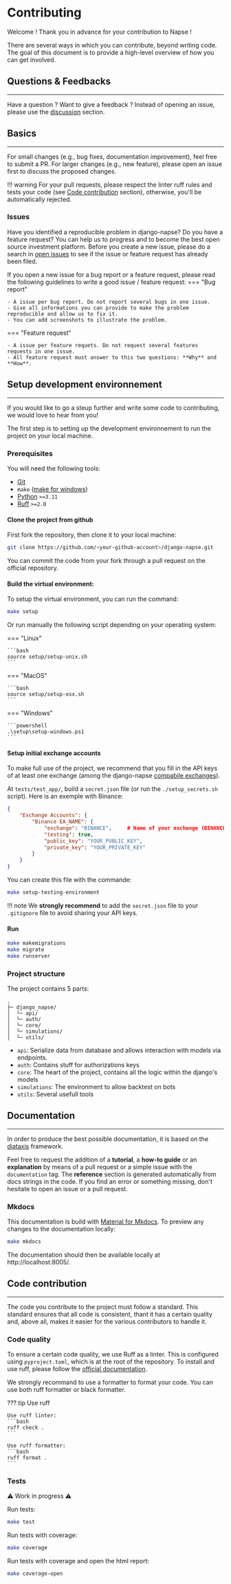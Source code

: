 # Contributing

Welcome ! Thank you in advance for your contribution to Napse !

There are several ways in which you can contribute, beyond writing code. The goal of this document is to provide a high-level overview of how you can get involved.

## Questions & Feedbacks
---
Have a question ? Want to give a feedback ? Instead of opening an issue, please use the [discussion](https://github.com/napse-invest/django-napse/discussions) section.

## Basics
---

For small changes (e.g., bug fixes, documentation improvement), feel free to submit a PR.
For larger changes (e.g., new feature), please open an issue first to discuss the proposed changes.

!!! warning
    For your pull requests, please respect the linter ruff rules and tests your code (see [Code contribution](#code-contribution) section), otherwise, you'll be automatically rejected.

### Issues

Have you identified a reproducible problem in django-napse? Do you have a feature request? You can help us to progress and to become the best open source investment platform.
Before you create a new issue, please do a search in [open issues](https://github.com/napse-invest/django-napse/issues) to see if the issue or feature request has already been filed.

If you open a new issue for a bug report or a feature request, please read the following guidelines to write a good issue / feature request:
=== "Bug report"

    - A issue per bug report. Do not report several bugs in one issue.
    - Give all informations you can provide to make the problem reproducible and allow us to fix it.
    - You can add screenshots to illustrate the problem.

=== "Feature request"

    - A issue per feature requets. Do not request several features requests in one issue.
    - All feature request must answer to this two questions: **Why** and **How**.


## Setup development environnement
---

If you would like to go a steup further and write some code to contributing, we would love to hear from you! 

The first step is to setting up the development environnement to run the project on your local machine.

### Prerequisites

You will need the following tools:

- [Git](https://git-scm.com/)
- `make` ([make for windows](https://linuxhint.com/install-use-make-windows/))
- [Python](https://www.python.org/downloads/) `>=3.11`
- [Ruff](https://docs.astral.sh/ruff/) `>=2.0`


#### Clone the project from github

First fork the repository, then clone it to your local machine:
```bash
git clone https://github.com/<your-github-account>/django-napse.git
```

You can commit the code from your fork through a pull request on the official repository.

#### Build the virtual environment:

To setup the virtual environment, you can run the command:
```bash
make setup
```
Or run manually the following script depending on your operating system:

=== "Linux"

    ```bash
    source setup/setup-unix.sh
    ```

=== "MacOS"

    ```bash
    source setup/setup-osx.sh
    ```

=== "Windows"

    ```powershell
    .\setup\setup-windows.ps1
    ```

#### Setup initial exchange accounts

To make full use of the project, we recommend that you fill in the API keys of at least one exchange (among the django-napse [compabile exchanges](#compatible-exchanges)).

At `tests/test_app/`, build a `secret.json` file (or run the `./setup_secrets.sh` script). Here is an exemple with Binance:
```json
{
    "Exchange Accounts": {
        "Binance EA_NAME": {
            "exchange": "BINANCE",     # Name of your exchange (BINANCE, DYDX, ...)
            "testing": true,
            "public_key": "YOUR_PUBLIC_KEY",
            "private_key": "YOUR_PRIVATE_KEY"
        }
    }
}
```

You can create this file with the commande:
```bash
make setup-testing-environment
```

!!! note
    We **strongly recommend** to add the `secret.json` file to your `.gitignore` file to avoid sharing your API keys.

#### Run 

```bash
make makemigrations
make migrate
make runserver
```

### Project structure

The project contains 5 parts:
```
.
├─ django_napse/
│  └─ api/
│  └─ auth/
│  └─ core/
│  └─ simulations/
│  └─ utils/
```

- `api`: Serialize data from database and allows interaction with models via endpoints.
- `auth`: Contains stuff for authorizations keys
- `core`: The heart of the project, contains all the logic within the django's models
- `simulations`: The environment to allow backtest on bots
- `utils`: Several usefull tools



## Documentation
---

In order to produce the best possible documentation, it is based on the [diataxis](https://diataxis.fr/) framework. 

Feel free to request the addition of a **tutorial**, a **how-to guide** or an **explanation** by means of a pull request or a simple issue with the `documentation` tag.
The **reference** section is generated automatically from docs strings in the code.
If you find an error or something missing, don't hesitate to open an issue or a pull request.

### Mkdocs

This documentation is build with [Material for Mkdocs](https://squidfunk.github.io/mkdocs-material/). 
To preview any changes to the documentation locally:
```bash
make mkdocs
```
The documentation should then be available locally at http://localhost:8005/.

## Code contribution
---

The code you contribute to the project must follow a standard. This standard ensures that all code is consistent, thant it has a certain quality and, above all, makes it easier for the various contributors to handle it.

### Code quality

To ensure a certain code quality, we use Ruff as a linter.
This is configured using `pyproject.toml`, which is at the root of the repository.
To install and use ruff, please follow the [official documentation](https://docs.astral.sh/ruff/tutorial/).

We strongly recommand to use a formatter to format your code. You can use both ruff formatter or black formatter.

??? tip Use ruff

    Use ruff linter:
    ```bash
    ruff check .
    ```

    Use ruff formatter:
    ```bash
    ruff format .
    ```

### Tests

⚠️ Work in progress ⚠️

Run tests:
```bash
make test
```
Run tests with coverage:
```bash
make coverage
```
Run tests with coverage and open the html report:
```bash
make coverage-open
```